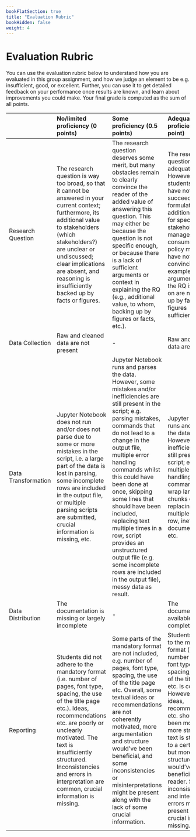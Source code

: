 ```yaml
---
bookFlatSection: true
title: "Evaluation Rubric"
bookHidden: false
weight: 4
---
```


# Evaluation Rubric

You can use the evaluation rubric below to understand how you are evaluated in this group assignment, and how we judge an element to be e.g. insufficient, good, or excellent. Further, you can use it to get detailed feedback on your performance once results are known, and learn about improvements you could make. Your final grade is computed as the sum of all points.

| | No/limited proficiency (0 points) | Some proficiency (0.5 points) | Adequate proficiency (1 point) | High proficiency (1.5 points) |
| :--- | :--- |:--- |:--- |:--- |
| Research Question   |  The research question is way too broad, so that it cannot be answered in your current context; furthermore, its additional value to stakeholders (which stakeholders?) are unclear or undiscussed; clear implications are absent, and reasoning is insufficiently backed up by facts or figures. | The research question deserves some merit, but many obstacles remain to clearly convince the reader of the added value of answering this question. This may either be because the question is not specific enough, or because there is a lack of sufficient arguments or context in explaining the RQ (e.g., additional value, to whom, backing up by figures or facts, etc.).  |  The research question is adequate. However, students may have not succeeded in formulating the additional value for specific stakeholders (e.g. managers, consumers, policy makers), have not provided convincing examples, or the arguments which the RQ is based on are not backed up by facts or figures sufficiently. | Clearly formulated a research question (not too broad), and explained how research adds additional value to specific stakeholders (e.g. managers, consumers, policy makers); provided convincing examples with clear implications, and arguments are backed up by facts or figures. |
| Data Collection | Raw and cleaned data are not present | - | Raw and cleaned data are present | -  |
| Data Transformation  |  Jupyter Notebook does not run and/or does not parse due to some or more mistakes in the script, i.e. a large part of the data is lost in parsing, some incomplete rows are included in the output file, or multiple parsing scripts are submitted, crucial information is missing, etc. | Jupyter Notebook runs and parses the data. However, some mistakes and/or inefficiencies are still present in the script; e.g. parsing mistakes, commands that do not lead to a change in the output file, multiple error handling commands whilst this could have been done at once, skipping some lines that should have been included, replacing text multiple times in a row, script provides an unstructured output file (e.g. some incomplete rows are included in the output file), messy data as result.  | Jupyter Notebook runs and parses the data. However, a few inefficiencies are still present in the script; e.g. multiple error handling commands that wrap large chunks of code, replacing text multiple times in a row, inefficient document names etc. | Jupyter Notebook runs and parses the data. The Notebook is clearly structured, every command optimally formulated and adds to the actual outcome. Script is free of mistakes or any inefficient decisions. Script uses efficient error handlings and clearly formulated input and output files.  |
| Data Distribution  |  The documentation is missing or largely incomplete | -  | The documentation is available and complete  | -  |
| Reporting | Students did not adhere to the mandatory format (i.e. number of pages, font type, spacing, the use of the title page etc.). Ideas, recommendations etc. are poorly or unclearly motivated. The text is insufficiently structured. Inconsistencies and errors in interpretation are common, crucial information is missing.  |  Some parts of the mandatory format are not included, e.g. number of pages, font type, spacing, the use of the title page etc. Overall, some textual ideas or recommendations are not coherently motivated, more argumentation and structure would’ve been beneficial, and some inconsistencies or misinterpretations might be present along with the lack of some crucial information. | Students adhered to the mandatory format (i.e. number of pages, font type, spacing, the use of the title page etc. is correct). However, some ideas, recommendations etc. should’ve been motivated more strongly, text is structured to a certain extent but more structure would’ve been beneficial to the reader. Some inconsistencies and interpretation errors may still be present but no crucial info is missing.  | Students adhered to the mandatory format (i.e. number of pages, font type, spacing, the use of the title page etc. is correct). Ideas, recommendations etc. are sufficiently motivated. The text is presented in a structured manner, statements are coherent and consistent. Results and conclusions follow logically from the research question. No crucial info is missing. |
